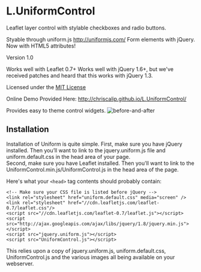 L.UniformControl
=================

Leaflet layer control with stylable checkboxes and radio buttons.

Styable through uniform.js http://uniformjs.com/
Form elements with jQuery. Now with HTML5 attributes!

Version 1.0

Works well with Leaflet 0.7+
Works well with jQuery 1.6+, but we've received patches and heard that this works with jQuery 1.3.

Licensed under the [MIT License](http://www.opensource.org/licenses/mit-license.php)

Online Demo Provided Here: http://chriscalip.github.io/L.UniformControl/

Provides easy to theme control widgets.
<img src="http://chriscalip.github.io/L.UniformControl/before-and-after-screenshot.png" alt="before-and-after" />



 [Christopher Calip]: https://github.com/chriscalip
 [online demo page]: http://chriscalip.github.io/L.UniformControl/
 [source code]: https://github.com/chriscalip/L.UniformControl "Leaflet GitHub repository"
 [hosted on GitHub]: https://github.com/chriscalip/L.UniformControl

Installation
------------

Installation of Uniform is quite simple. First, make sure you have jQuery installed. Then you’ll want to link to the jquery.uniform.js file and uniform.default.css in the head area of your page.  
Second, make sure you have Leaflet installed. Then you'll want to link to the UniformControl.min.js/UniformControl.js in the head area of the page.

Here's what your `<head>` tag contents should probably contain:

    <!-- Make sure your CSS file is listed before jQuery -->
	<link rel="stylesheet" href="uniform.default.css" media="screen" />
    <link rel="stylesheet" href="//cdn.leafletjs.com/leaflet-0.7/leaflet.css"/>
  	<script src="//cdn.leafletjs.com/leaflet-0.7/leaflet.js"></script>	
	<script src="http://ajax.googleapis.com/ajax/libs/jquery/1.8/jquery.min.js"></script>
	<script src="jquery.uniform.js"></script>
	<script src="UniformControl.js"></script>

This relies upon a copy of jquery.uniform.js, uniform.default.css, UniformControl.js  and the various images all being available on your webserver.
